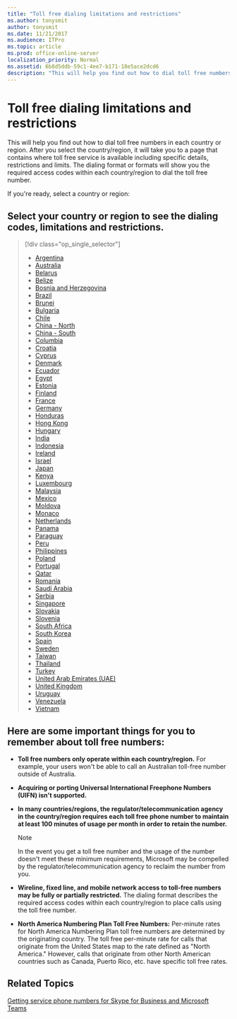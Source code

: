 ```yaml
---
title: "Toll free dialing limitations and restrictions"
ms.author: tonysmit
author: tonysmit
ms.date: 11/21/2017
ms.audience: ITPro
ms.topic: article
ms.prod: office-online-server
localization_priority: Normal
ms.assetid: 6b8d5ddb-59c1-4ee7-b171-18e5ace2dcd6
description: "This will help you find out how to dial toll free numbers in each country/region. After you select the country/region, it will take you to a country-specific page that contains specific details, restrictions, and limits for toll-free service availability where toll-free service is available. The dialing format or formats will show you the required access codes within each country/region to dial the toll free number."
---
```


# Toll free dialing limitations and restrictions

This will help you find out how to dial toll free numbers in each country or region. After you select the country/region, it will take you to a page that contains where toll free service is available including specific details, restrictions and limits. The dialing format or formats will show you the required access codes within each country/region to dial the toll free number.
  
If you're ready, select a country or region:
  
## Select your country or region to see the dialing codes, limitations and restrictions.

> [!div class="op_single_selector"]    
> - [Argentina](toll-free-dialing-restrictions-in-argentina.md)
> - [Australia](toll-free-dialing-restrictions-in-australia.md)
> - [Belarus](toll-free-dialing-restrictions-in-belarus.md)
> - [Belize](toll-free-dialing-restrictions-in-belize.md)
> - [Bosnia and Herzegovina](toll-free-dialing-restrictions-in-bosnia-and-herzegovina.md)
> - [Brazil](toll-free-dialing-restrictions-in-brazil.md)
> - [Brunei](toll-free-dialing-restrictions-in-brunei.md)
> - [Bulgaria](toll-free-dialing-restrictions-in-bulgaria.md)
> - [Chile](toll-free-dialing-restrictions-in-chile.md)
> - [China - North](toll-free-dialing-restrictions-in-chinanorth-10-800-714-xxxx-range.md)
> - [China - South](toll-free-dialing-restrictions-in-chinasouth-10-800-140-xxxx-range.md)
> - [Columbia](toll-free-dialing-restrictions-in-columbia.md)
> - [Croatia](toll-free-dialing-restrictions-in-croatia.md)
> - [Cyprus](toll-free-dialing-restrictions-in-cyprus.md)
> - [Denmark](toll-free-dialing-restrictions-in-denmark.md)
> - [Ecuador](toll-free-dialing-restrictions-in-ecuador.md)
> - [Egypt](toll-free-dialing-restrictions-in-egypt.md)
> - [Estonia](toll-free-dialing-restrictions-in-estonia.md)
> - [Finland](toll-free-dialing-restrictions-in-finland.md)
> - [France](toll-free-dialing-restrictions-in-france.md)
> - [Germany](toll-free-dialing-restrictions-in-germany.md)
> - [Honduras](toll-free-dialing-restrictions-in-honduras.md)
> - [Hong Kong](toll-free-dialing-restrictions-in-hong-kong.md)
> - [Hungary](toll-free-dialing-restrictions-in-hungary.md)
> - [India](toll-free-dialing-restrictions-in-india.md)
> - [Indonesia](toll-free-dialing-restrictions-in-indonesia.md)
> - [Ireland](toll-free-dialing-restrictions-in-ireland.md)
> - [Israel](toll-free-dialing-restrictions-in-israel.md)
> - [Japan](toll-free-dialing-restrictions-in-japan.md)
> - [Kenya](toll-free-dialing-restrictions-in-kenya.md)
> - [Luxembourg](toll-free-dialing-restrictions-in-luxembourg.md)
> - [Malaysia](toll-free-dialing-restrictions-in-malaysia.md)
> - [Mexico](toll-free-dialing-restrictions-in-mexico.md)
> - [Moldova](toll-free-dialing-restrictions-in-moldova.md)
> - [Monaco](toll-free-dialing-restrictions-in-monaco.md)
> - [Netherlands](toll-free-dialing-restrictions-in-the-netherlands.md)
> - [Panama](toll-free-dialing-restrictions-in-panama.md)
> - [Paraguay](toll-free-dialing-restrictions-in-paraguay.md)
> - [Peru](toll-free-dialing-restrictions-in-peru.md)
> - [Philippines](toll-free-dialing-restrictions-in-the-philippines.md)
> - [Poland](toll-free-dialing-restrictions-in-poland.md)
> - [Portugal](toll-free-dialing-restrictions-in-portugal.md)
> - [Qatar](toll-free-dialing-restrictions-in-qatar.md)
> - [Romania](toll-free-dialing-restrictions-in-romania.md)
> - [Saudi Arabia](toll-free-dialing-restrictions-in-saudi-arabia.md)
> - [Serbia](toll-free-dialing-restrictions-in-serbia.md)
> - [Singapore](toll-free-dialing-restrictions-in-singapore.md)
> - [Slovakia](toll-free-dialing-restrictions-in-slovakia.md)
> - [Slovenia](toll-free-dialing-restrictions-in-slovenia.md)
> - [South Africa](toll-free-dialing-restrictions-in-south-africa.md)
> - [South Korea](toll-free-dialing-restrictions-in-south-korea.md)
> - [Spain](toll-free-dialing-restrictions-in-spain.md)
> - [Sweden](toll-free-dialing-restrictions-in-sweden.md)
> - [Taiwan](toll-free-dialing-restrictions-in-taiwan.md)
> - [Thailand](toll-free-dialing-restrictions-in-thailand.md)
> - [Turkey](toll-free-dialing-restrictions-in-turkey.md)
> - [United Arab Emirates (UAE)](toll-free-dialing-restrictions-in-the-united-arab-emirates-uae.md)
> - [United Kingdom](toll-free-dialing-restrictions-in-the-united-kingdom-u-k.md)
> - [Uruguay](toll-free-dialing-restrictions-in-in-uruguay.md)
> - [Venezuela](toll-free-dialing-restrictions-in-venezuela.md)
> - [Vietnam](toll-free-dialing-restrictions-in-vietnam.md)
  
## Here are some important things for you to remember about toll free numbers:

- **Toll free numbers only operate within each country/region.** For example, your users won't be able to call an Australian toll-free number outside of Australia.
    
- **Acquiring or porting Universal International Freephone Numbers (UIFN) isn't supported.**
    
- **In many countries/regions, the regulator/telecommunication agency in the country/region requires each toll free phone number to maintain at least 100 minutes of usage per month in order to retain the number.**
    
    > [!NOTE]
    > In the event you get a toll free number and the usage of the number doesn't meet these minimum requirements, Microsoft may be compelled by the regulator/telecommunication agency to reclaim the number from you. 
  
- **Wireline, fixed line, and mobile network access to toll-free numbers may be fully or partially restricted.** The dialing format describes the required access codes within each country/region to place calls using the toll free number.
    
- **North America Numbering Plan Toll Free Numbers:** Per-minute rates for North America Numbering Plan toll free numbers are determined by the originating country. The toll free per-minute rate for calls that originate from the United States map to the rate defined as "North America." However, calls that originate from other North American countries such as Canada, Puerto Rico, etc. have specific toll free rates.
    
## Related Topics

[Getting service phone numbers for Skype for Business and Microsoft Teams](../what-is-phone-system-in-office-365/getting-service-phone-numbers-for-skype-for-business-and-microsoft-teams.md)
  

